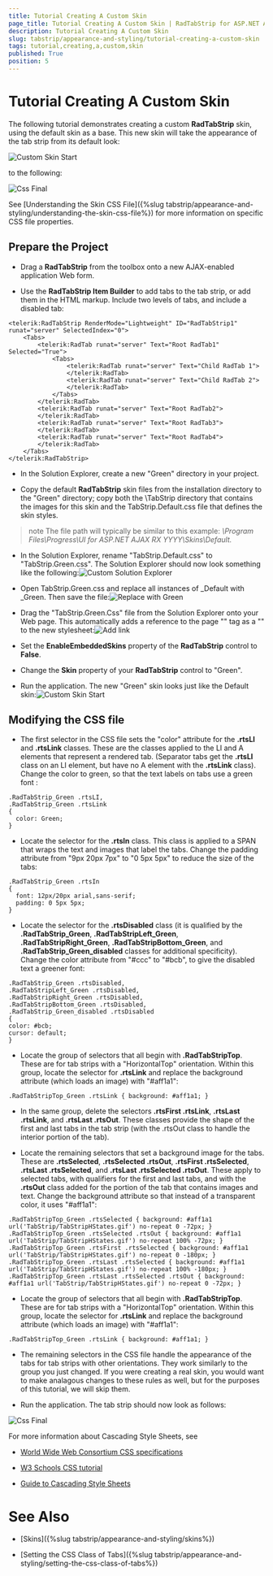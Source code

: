 ```yaml
---
title: Tutorial Creating A Custom Skin
page_title: Tutorial Creating A Custom Skin | RadTabStrip for ASP.NET AJAX Documentation
description: Tutorial Creating A Custom Skin
slug: tabstrip/appearance-and-styling/tutorial-creating-a-custom-skin
tags: tutorial,creating,a,custom,skin
published: True
position: 5
---
```


# Tutorial Creating A Custom Skin


The following tutorial demonstrates creating a custom **RadTabStrip** skin, using the default skin as a base. This new skin will take the appearance of the tab strip from its default look:

![Custom Skin Start](images/tabstrip_customskinstart.png)

to the following:

![Css Final](images/tabstrip_cssfinal.png)

See [Understanding the Skin CSS File]({%slug tabstrip/appearance-and-styling/understanding-the-skin-css-file%}) for more information on specific CSS file properties.

## Prepare the Project

* Drag a **RadTabStrip** from the toolbox onto a new AJAX-enabled application Web form.

* Use the **RadTabStrip Item Builder** to add tabs to the tab strip, or add them in the HTML markup. Include two levels of tabs, and include a disabled tab:

````ASPNET	 
<telerik:RadTabStrip RenderMode="Lightweight" ID="RadTabStrip1" runat="server" SelectedIndex="0">
    <Tabs>
        <telerik:RadTab runat="server" Text="Root RadTab1" Selected="True">
            <Tabs>
                <telerik:RadTab runat="server" Text="Child RadTab 1">
                </telerik:RadTab>
                <telerik:RadTab runat="server" Text="Child RadTab 2">
                </telerik:RadTab>
            </Tabs>
        </telerik:RadTab>
        <telerik:RadTab runat="server" Text="Root RadTab2">
        </telerik:RadTab>
        <telerik:RadTab runat="server" Text="Root RadTab3">
        </telerik:RadTab>
        <telerik:RadTab runat="server" Text="Root RadTab4">
        </telerik:RadTab>
    </Tabs>
</telerik:RadTabStrip>
````


* In the Solution Explorer, create a new "Green" directory in your project.

* Copy the default **RadTabStrip** skin files from the installation directory to the "Green" directory; copy both the \TabStrip directory that contains the images for this skin and the TabStrip.Default.css file that defines the skin styles.

>note The file path will typically be similar to this example: *\Program Files\Progress\UI for ASP.NET AJAX RX YYYY\Skins\Default.* 
>


* In the Solution Explorer, rename "TabStrip.Default.css" to "TabStrip.Green.css". The Solution Explorer should now look something like the following:![Custom Solution Explorer](images/tabStrip_customskinsolutionexplorer.png)

* Open TabStrip.Green.css and replace all instances of _Default with _Green. Then save the file:![Replace with Green](images/tabstrip_replacewithgreen.png)

* Drag the "TabStrip.Green.Css" file from the Solution Explorer onto your Web page. This automatically adds a reference to the page "<head>" tag as a "<link>" to the new stylesheet:![Add link](images/tabstrip_addlink.png)

* Set the **EnableEmbeddedSkins** property of the **RadTabStrip** control to **False**.

* Change the **Skin** property of your **RadTabStrip** control to "Green".

* Run the application. The new "Green" skin looks just like the Default skin:![Custom Skin Start](images/tabstrip_customskinstart.png)

## Modifying the CSS file

* The first selector in the CSS file sets the "color" attribute for the **.rtsLI** and **.rtsLink** classes. These are the classes applied to the LI and A elements that represent a rendered tab. (Separator tabs get the **.rtsLI** class on an LI element, but have no A element with the **.rtsLink** class). Change the color to green, so that the text labels on tabs use a green font :

````ASPNET	
.RadTabStrip_Green .rtsLI,
.RadTabStrip_Green .rtsLink
{
  color: Green;
} 	
````

* Locate the selector for the **.rtsIn** class. This class is applied to a SPAN that wraps the text and images that label the tabs. Change the padding attribute from "9px 20px 7px" to "0 5px 5px" to reduce the size of the tabs:

````ASPNET	     
.RadTabStrip_Green .rtsIn
{
  font: 12px/20px arial,sans-serif;
  padding: 0 5px 5px;
} 				
````

* Locate the selector for the **.rtsDisabled** class (it is qualified by the **.RadTabStrip_Green**, **.RadTabStripLeft_Green**, **.RadTabStripRight_Green**, **.RadTabStripBottom_Green**, and **.RadTabStrip_Green_disabled** classes for additional specificity). Change the color attribute from "#ccc" to "#bcb", to give the disabled text a greener font:

````ASPNET	
.RadTabStrip_Green .rtsDisabled,
.RadTabStripLeft_Green .rtsDisabled,
.RadTabStripRight_Green .rtsDisabled,
.RadTabStripBottom_Green .rtsDisabled,
.RadTabStrip_Green_disabled .rtsDisabled
{
color: #bcb;
cursor: default;
} 	
````


* Locate the group of selectors that all begin with **.RadTabStripTop**. These are for tab strips with a "HorizontalTop" orientation. Within this group, locate the selector for **.rtsLink** and replace the background attribute (which loads an image) with "#aff1a1":

````ASPNET	     
.RadTabStripTop_Green .rtsLink { background: #aff1a1; }				
````


* In the same group, delete the selectors **.rtsFirst .rtsLink**, **.rtsLast .rtsLink**, and **.rtsLast .rtsOut**. These classes provide the shape of the first and last tabs in the tab strip (with the .rtsOut class to handle the interior portion of the tab).

* Locate the remaining selectors that set a background image for the tabs. These are **.rtsSelected**, **.rtsSelected .rtsOut**, **.rtsFirst .rtsSelected**, **.rtsLast .rtsSelected**, and **.rtsLast .rtsSelected .rtsOut**. These apply to selected tabs, with qualifiers for the first and last tabs, and with the **.rtsOut** class added for the portion of the tab that contains images and text. Change the background attribute so that instead of a transparent color, it uses "#aff1a1":

````ASPNET
.RadTabStripTop_Green .rtsSelected { background: #aff1a1 url('TabStrip/TabStripHStates.gif') no-repeat 0 -72px; }
.RadTabStripTop_Green .rtsSelected .rtsOut { background: #aff1a1 url('TabStrip/TabStripHStates.gif') no-repeat 100% -72px; }
.RadTabStripTop_Green .rtsFirst .rtsSelected { background: #aff1a1 url('TabStrip/TabStripHStates.gif') no-repeat 0 -180px; }
.RadTabStripTop_Green .rtsLast .rtsSelected { background: #aff1a1 url('TabStrip/TabStripHStates.gif') no-repeat 100% -180px; }
.RadTabStripTop_Green .rtsLast .rtsSelected .rtsOut { background: #aff1a1 url('TabStrip/TabStripHStates.gif') no-repeat 0 -72px; } 
````

* Locate the group of selectors that all begin with **.RadTabStripTop**. These are for tab strips with a "HorizontalTop" orientation. Within this group, locate the selector for **.rtsLink** and replace the background attribute (which loads an image) with "#aff1a1":

````ASPNET	     
.RadTabStripTop_Green .rtsLink { background: #aff1a1; }				
````

* The remaining selectors in the CSS file handle the appearance of the tabs for tab strips with other orientations. They work similarly to the group you just changed. If you were creating a real skin, you would want to make analagous changes to these rules as well, but for the purposes of this tutorial, we will skip them.

* Run the application. The tab strip should now look as follows:

![Css Final](images/tabstrip_cssfinal.png)

For more information about Cascading Style Sheets, see

* [World Wide Web Consortium CSS specifications](https://www.w3.org/Style/CSS/)

* [W3 Schools CSS tutorial](https://www.w3schools.com/css/default.asp)

* [Guide to Cascading Style Sheets](http://www.htmlhelp.com/reference/css/)

# See Also

 * [Skins]({%slug tabstrip/appearance-and-styling/skins%})

 * [Setting the CSS Class of Tabs]({%slug tabstrip/appearance-and-styling/setting-the-css-class-of-tabs%})
